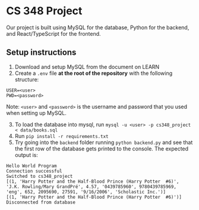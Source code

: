 # CS 348 Project
Our project is built using MySQL for the database, Python for the backend, and React/TypeScript for the frontend.

## Setup instructions

1. Download and setup MySQL from the document on LEARN
2. Create a `.env` file **at the root of the repository** with the following structure:

```
USER=<user>
PWD=<password>
```

Note: `<user>` and `<password>` is the username and password that you used when setting up MySQL.


3. To load the database into mysql, run `mysql -u <user> -p cs348_project < data/books.sql`
4. Run `pip install -r requirements.txt`
5. Try going into the `backend` folder running `python backend.py` and see that the first row of the database gets printed to the console. The expected output is:
```
Hello World Program
Connection successful
Switched to cs348_project
[(1, 'Harry Potter and the Half-Blood Prince (Harry Potter  #6)', 'J.K. Rowling/Mary GrandPré', 4.57, '0439785960', 9780439785969, 'eng', 652, 2095690, 27591, '9/16/2006', 'Scholastic Inc.')]
[(1, 'Harry Potter and the Half-Blood Prince (Harry Potter  #6)')]
Disconnected from database
```

